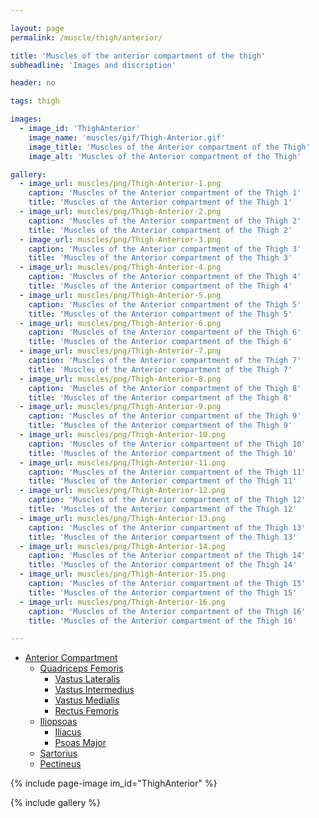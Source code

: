 ```yaml
---

layout: page
permalink: /muscle/thigh/anterior/

title: 'Muscles of the anterior compartment of the thigh'
subheadline: 'Images and discription'

header: no

tags: thigh

images:
  - image_id: 'ThighAnterior'
    image_name: 'muscles/gif/Thigh-Anterior.gif'
    image_title: 'Muscles of the Anterior compartment of the Thigh'
    image_alt: 'Muscles of the Anterior compartment of the Thigh' 

gallery:
  - image_url: muscles/png/Thigh-Anterior-1.png
    caption: 'Muscles of the Anterior compartment of the Thigh 1'
    title: 'Muscles of the Anterior compartment of the Thigh 1'
  - image_url: muscles/png/Thigh-Anterior-2.png
    caption: 'Muscles of the Anterior compartment of the Thigh 2'
    title: 'Muscles of the Anterior compartment of the Thigh 2'
  - image_url: muscles/png/Thigh-Anterior-3.png
    caption: 'Muscles of the Anterior compartment of the Thigh 3'
    title: 'Muscles of the Anterior compartment of the Thigh 3'
  - image_url: muscles/png/Thigh-Anterior-4.png
    caption: 'Muscles of the Anterior compartment of the Thigh 4'
    title: 'Muscles of the Anterior compartment of the Thigh 4'
  - image_url: muscles/png/Thigh-Anterior-5.png
    caption: 'Muscles of the Anterior compartment of the Thigh 5'
    title: 'Muscles of the Anterior compartment of the Thigh 5'
  - image_url: muscles/png/Thigh-Anterior-6.png
    caption: 'Muscles of the Anterior compartment of the Thigh 6'
    title: 'Muscles of the Anterior compartment of the Thigh 6'
  - image_url: muscles/png/Thigh-Anterior-7.png
    caption: 'Muscles of the Anterior compartment of the Thigh 7'
    title: 'Muscles of the Anterior compartment of the Thigh 7'
  - image_url: muscles/png/Thigh-Anterior-8.png
    caption: 'Muscles of the Anterior compartment of the Thigh 8'
    title: 'Muscles of the Anterior compartment of the Thigh 8'
  - image_url: muscles/png/Thigh-Anterior-9.png
    caption: 'Muscles of the Anterior compartment of the Thigh 9'
    title: 'Muscles of the Anterior compartment of the Thigh 9'
  - image_url: muscles/png/Thigh-Anterior-10.png
    caption: 'Muscles of the Anterior compartment of the Thigh 10'
    title: 'Muscles of the Anterior compartment of the Thigh 10'
  - image_url: muscles/png/Thigh-Anterior-11.png
    caption: 'Muscles of the Anterior compartment of the Thigh 11'
    title: 'Muscles of the Anterior compartment of the Thigh 11'
  - image_url: muscles/png/Thigh-Anterior-12.png
    caption: 'Muscles of the Anterior compartment of the Thigh 12'
    title: 'Muscles of the Anterior compartment of the Thigh 12'
  - image_url: muscles/png/Thigh-Anterior-13.png
    caption: 'Muscles of the Anterior compartment of the Thigh 13'
    title: 'Muscles of the Anterior compartment of the Thigh 13'
  - image_url: muscles/png/Thigh-Anterior-14.png
    caption: 'Muscles of the Anterior compartment of the Thigh 14'
    title: 'Muscles of the Anterior compartment of the Thigh 14'
  - image_url: muscles/png/Thigh-Anterior-15.png
    caption: 'Muscles of the Anterior compartment of the Thigh 15'
    title: 'Muscles of the Anterior compartment of the Thigh 15'
  - image_url: muscles/png/Thigh-Anterior-16.png
    caption: 'Muscles of the Anterior compartment of the Thigh 16'
    title: 'Muscles of the Anterior compartment of the Thigh 16'

---
```


- [Anterior Compartment](/muscle/thigh/anterior)
  - [Quadriceps Femoris](/muscle/thigh/quadricepsfemoris/)
    - [Vastus Lateralis](/muscle/thigh/vastuslateralis/)
    - [Vastus Intermedius](/muscle/thigh/vastusintermedius/)
    - [Vastus Medialis](/muscle/thigh/vastusmedialis/)
    - [Rectus Femoris](/muscle/thigh/rectusfemoris/)
  - [Iliopsoas](/muscle/thigh/iliopsoas/)
    - [Iliacus](/muscle/thigh/iliacus/)
    - [Psoas Major](/muscle/thigh/psoasmajor/)
  - [Sartorius](/muscle/thigh/sartorius/)
  - [Pectineus](/muscle/thigh/pectineus/)

{% include page-image im_id="ThighAnterior" %}

{% include gallery %}